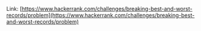 Link: [https://www.hackerrank.com/challenges/breaking-best-and-worst-records/problem](https://www.hackerrank.com/challenges/breaking-best-and-worst-records/problem)

